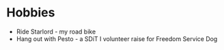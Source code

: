 # Hobbies
- Ride Starlord - my road bike
- Hang out with Pesto - a SDiT I volunteer raise for Freedom Service Dog
